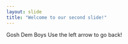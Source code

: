 ```yaml
---
layout: slide
title: "Welcome to our second slide!"
---
```

Gosh Dem Boys 
Use the left arrow to go back!
